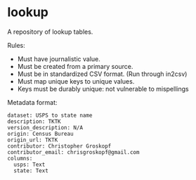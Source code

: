 lookup
======

A repository of lookup tables.

Rules:

* Must have journalistic value.
* Must be created from a primary source.
* Must be in standardized CSV format. (Run through in2csv)
* Must map unique keys to unique values.
* Keys must be durably unique: not vulnerable to mispellings

Metadata format:

```
dataset: USPS to state name
description: TKTK
version_description: N/A
origin: Census Bureau
origin_url: TKTK
contributor: Christopher Groskopf
contributor_email: chrisgroskopf@gmail.com
columns:
  usps: Text
  state: Text
```
